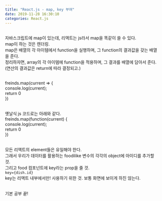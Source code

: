 ```yaml
---
title: "React.js - map, key 부여"
date: 2019-11-28 16:30:10
categories: React.js
---
```

<br>
자바스크립트에 map이 있는데, 리액트는 js라서 map을 똑같이 쓸 수 있다. <br>
map이 하는 것은 렌더링.<br>
map은 배열의 각 아이템에서 function을 실행하며, 그 function의 결과값을 갖는 배열을 준다.<br>
정리하자면, array의 각 아이템에 function을 적용하며, 그 결과를 배열에 담아서 준다.(연산의 결과값은 return에 따라 결정되고.)<br><br>

freinds.map(current => {  <br>
	console.log(current);  <br>
	return 0  <br>
    })  <br><br>

옛날식 js 코드로는 아래와 같다. <br>
freinds.map(function(current) {  <br>
	console.log(current);  <br>
	return 0  <br>
    })  <br><br>

모든 리액트의 element들은 유일해야 한다.<br>
그래서 우리가 데이터를 활용하는 foodilike 변수의 각각의 object에 아이디를 추가할 것.<br>
그리고 food 컴포넌트에 key라는 prop을 줄 것.<br>
```key={dish.id}```<br>
key는 리액트 내부에서만! 사용하기 위한 것. 보통 화면에 보이게 하진 않는다.<br><br>

기본 공부 끝!<br>
